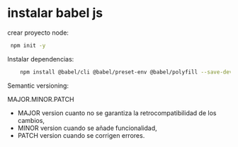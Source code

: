 # instalar babel js

crear proyecto node: 

```bash
 npm init -y
 ```

 Instalar dependencias:

```bash
    npm install @babel/cli @babel/preset-env @babel/polyfill --save-dev
```

Semantic versioning:


MAJOR.MINOR.PATCH

- MAJOR version cuanto no se garantiza la retrocompatibilidad de los cambios,
- MINOR version cuando se añade funcionalidad,
- PATCH version cuando se corrigen errores.


